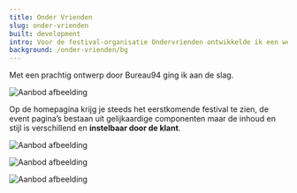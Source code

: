 ```yaml
---
title: Onder Vrienden
slug: onder-vrienden
built: development
intro: Voor de festival-organisatie Ondervrienden ontwikkelde ik een website voor hun drie organisaties  Festival Onder Vrienden, Disco Onder Vrienden, Techno Onder Vrienden.
background: /onder-vrienden/bg
---
```


Met een prachtig ontwerp door Bureau94 ging ik aan de slag.

![Aanbod afbeelding](/img/projects/onder-vrienden/Image5.png)

Op de homepagina krijg je steeds het eerstkomende festival te zien, de event pagina’s bestaan uit gelijkaardige componenten maar de inhoud en stijl is verschillend en **instelbaar door de klant**.

![Aanbod afbeelding](/img/projects/onder-vrienden/image6.png)

![Aanbod afbeelding](/img/projects/onder-vrienden/image7.png)

![Aanbod afbeelding](/img/projects/onder-vrienden/image5.png)
